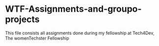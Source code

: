 # WTF-Assignments-and-groupo-projects

This file consists all assignments done during my fellowship at Tech4Dev, The womenTechster Fellowship

